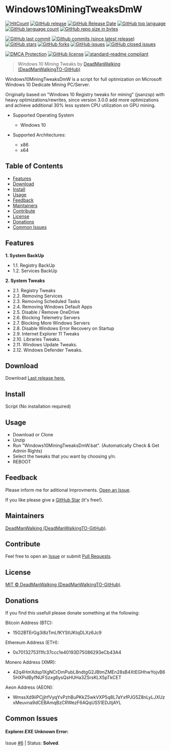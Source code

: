 # Windows10MiningTweaksDmW
[![HitCount](http://hits.dwyl.io/DeadManWalkingTO/Windows10MiningTweaksDmW.svg)](../../)
[![GitHub release](https://img.shields.io/github/release/DeadManWalkingTO/Windows10MiningTweaksDmW/all.svg)](../../releases/latest)
[![GitHub Release Date](https://img.shields.io/github/release-date-pre/DeadManWalkingTO/Windows10MiningTweaksDmW.svg)](../../releases/latest)
[![GitHub top language](https://img.shields.io/github/languages/top/DeadManWalkingTO/Windows10MiningTweaksDmW.svg)](../../)
[![GitHub language count](https://img.shields.io/github/languages/count/DeadManWalkingTO/Windows10MiningTweaksDmW.svg)](../../)
[![GitHub repo size in bytes](https://img.shields.io/github/repo-size/DeadManWalkingTO/Windows10MiningTweaksDmW.svg)](../../)

[![GitHub last commit](https://img.shields.io/github/last-commit/DeadManWalkingTO/Windows10MiningTweaksDmW.svg)](../../)
[![Github commits (since latest release)](https://img.shields.io/github/commits-since/DeadManWalkingTO/Windows10MiningTweaksDmW/latest.svg)](../../)
[![GitHub stars](https://img.shields.io/github/stars/DeadManWalkingTO/Windows10MiningTweaksDmW.svg)](../../stargazers)
[![GitHub forks](https://img.shields.io/github/forks/DeadManWalkingTO/Windows10MiningTweaksDmW.svg)](../../network)
[![GitHub issues](https://img.shields.io/github/issues/DeadManWalkingTO/Windows10MiningTweaksDmW.svg)](../../issues)
[![GitHub closed issues](https://img.shields.io/github/issues-closed/DeadManWalkingTO/Windows10MiningTweaksDmW.svg)](../../issues)

[![DMCA Protection](https://img.shields.io/badge/DMCA-Protected-brightgreen.svg)](https://www.dmca.com/Takedowns.aspx?r=m)
[![GitHub license](https://img.shields.io/github/license/DeadManWalkingTO/Windows10MiningTweaksDmW.svg)](./LICENSE)
[![standard-readme compliant](https://img.shields.io/badge/readme%20style-standard-brightgreen.svg)](./README.md)

> Windows 10 Mining Tweaks by [DeadManWalking (DeadManWalkingTO-GitHub)](https://github.com/DeadManWalkingTO)

Windows10MiningTweaksDmW is a script for full optimization on Microsoft Windows 10 Dedicate Mining PC/Server. 

Originally based on "Windows 10 Registry tweaks for mining" (jsanzsp) with heavy optimizations/rewrites, since version 3.0.0 add more optimizations and achieve additional 30% less system CPU utilization on GPU mining.

- Supported Operating System
  - Windows 10
  
- Supported Architectures:
  - x86
  - x64

## Table of Contents
- [Features](#features)
- [Download](#download)
- [Install](#install)
- [Usage](#usage)
- [Feedback](#feedback)
- [Maintainers](#maintainers)
- [Contribute](#contribute)
- [License](#license)
- [Donations](#donations)
- [Common Issues](#common-issues)

## Features
**1. System BackUp**
* 1.1. Registry BackUp 
* 1.2. Services BackUp

**2. System Tweaks**
* 2.1. Registry Tweaks
* 2.2. Removing Services
* 2.3. Removing Scheduled Tasks
* 2.4. Removing Windows Default Apps
* 2.5. Disable / Remove OneDrive
* 2.6. Blocking Telemetry Servers
* 2.7. Blocking More Windows Servers
* 2.8. Disable Windows Error Recovery on Startup
* 2.9. Internet Explorer 11 Tweaks
* 2.10. Libraries Tweaks.
* 2.11. Windows Update Tweaks.
* 2.12. Windows Defender Tweaks.

## Download
Download [Last release here.](../../releases/latest)

## Install
Script (No installation required)

## Usage
* Download or Clone
* Unzip
* Run "Windows10MiningTweaksDmW.bat". (Automatically Check & Get Admin Rights)
* Select the tweaks that you want by choosing y/n.
* REBOOT

## Feedback
Please inform me for aditional Improvments. [Open an Issue](../../issues).

If you like please give a [GitHub Star](../../stargazers) (it's free!).

## Maintainers
[DeadManWalking (DeadManWalkingTO-GitHub)](https://github.com/DeadManWalkingTO).

## Contribute
Feel free to open an [Issue](../../issues/new) or submit [Pull Requests](../../pulls).

## License
[MIT © DeadManWalking (DeadManWalkingTO-GitHub)](./LICENSE).

## Donations
If you find this usefull please donate something at the following:

Bitcoin Address (BTC):
* 15G2BTErGg3i8zTmLfKYStUKtqDLXz6Jc9

Ethereum Address (ETH):
* 0x7013275311fc37ccc1e40193D75086293eCb43A4

Monero Address (XMR):
* 42q4HmXdsp1XgNCrDmPubL8ndtgG2JBtmZMEn28sB4XtEGHhwYojvB65HXPidByfNUFSzxg6ysQsHUHa3ZSrsKLX5pTkCET

Aeon Address (AEON):
* WmssXd9iiPCjjhfVyqYvPzhBuPKkZ5wkVXP5q8L7aYxfPJG5Z8nLyLJXUzxMeuvna9dCEBAmqBzCRWezF6AQqUS51EDJtjAYL

## Common Issues

#### Explorer.EXE Unknown Error:
Issue [#6](../../issues/6) | Status: **Solved**.
